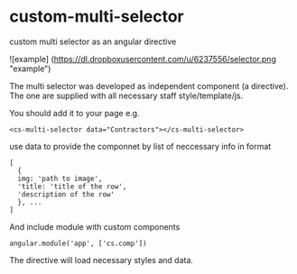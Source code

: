 custom-multi-selector
=====================

custom multi selector as an angular directive

![example] (https://dl.dropboxusercontent.com/u/6237556/selector.png "example")

The multi selector was developed as independent component (a directive).
The one are supplied with all necessary staff style/template/js. 

You should add it to your page e.g.
```
<cs-multi-selector data="Contractors"></cs-multi-selector>
```
use data to provide the componnet by list of neccessary info in format 
```
[
  {
  img: 'path to image',
  'title: 'title of the row',
  'description of the row'
  }, ...
]
```

And include module with custom components
```
angular.module('app', ['cs.comp'])
```
The directive will load necessary styles and data.

